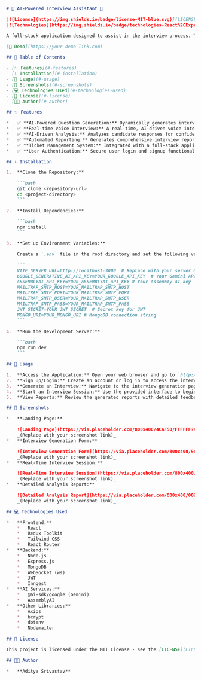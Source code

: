 
```markdown
# 🤖 AI-Powered Interview Assistant 🎤

[![License](https://img.shields.io/badge/license-MIT-blue.svg)](LICENSE)
[![Technologies](https://img.shields.io/badge/technologies-React%2CExpress%2CNode.js%2CWebSocket-brightgreen.svg)](/README.md#technologies-used)

A full-stack application designed to assist in the interview process. This project leverages the power of AI to generate interview questions, analyze candidate responses, and provide comprehensive feedback. It includes features like a real-time voice interview interface, AI-powered analysis, and a ticket management system.

[🔗 Demo](https://your-demo-link.com)

## 📜 Table of Contents

- [✨ Features](#-features)
- [⬇️ Installation](#-installation)
- [🚦 Usage](#-usage)
- [📸 Screenshots](#-screenshots)
- [💻 Technologies Used](#-technologies-used)
- [📄 License](#-license)
- [🧑‍💻 Author](#-author)

## ✨ Features

*   ✅ **AI-Powered Question Generation:** Dynamically generates interview questions based on role, level, and tech stack.
*   ✅ **Real-time Voice Interview:** A real-time, AI-driven voice interview experience using WebSockets.
*   ✅ **AI-Driven Analysis:** Analyzes candidate responses for confidence, clarity, and technical understanding.
*   ✅ **Automated Reporting:** Generates comprehensive interview reports with feedback and recommendations.
*   ✅ **Ticket Management System:** Integrated with a full-stack application to analyze and manage tickets.
*   ✅ **User Authentication:** Secure user login and signup functionality.

## ⬇️ Installation

1.  **Clone the Repository:**

    ```bash
    git clone <repository-url>
    cd <project-directory>
    ```

2.  **Install Dependencies:**

    ```bash
    npm install
    ```

3.  **Set up Environment Variables:**

    Create a `.env` file in the root directory and set the following variables:

    ```
    VITE_SERVER_URL=http://localhost:3000  # Replace with your server URL
    GOOGLE_GENERATIVE_AI_API_KEY=YOUR_GOOGLE_API_KEY  # Your Gemini API key
    ASSEMBLYAI_API_KEY=YOUR_ASSEMBLYAI_API_KEY # Your Assembly AI key
    MAILTRAP_SMTP_HOST=YOUR_MAILTRAP_SMTP_HOST
    MAILTRAP_SMTP_PORT=YOUR_MAILTRAP_SMTP_PORT
    MAILTRAP_SMTP_USER=YOUR_MAILTRAP_SMTP_USER
    MAILTRAP_SMTP_PASS=YOUR_MAILTRAP_SMTP_PASS
    JWT_SECRET=YOUR_JWT_SECRET  # Secret key for JWT
    MONGO_URI=YOUR_MONGO_URI # MongoDB connection string
    ```

4.  **Run the Development Server:**

    ```bash
    npm run dev
    ```

## 🚦 Usage

1.  **Access the Application:** Open your web browser and go to `http://localhost:5173`.
2.  **Sign Up/Login:** Create an account or log in to access the interview features.
3.  **Generate an Interview:** Navigate to the interview generation page, fill out the details (role, level, etc.), and generate interview questions.
4.  **Start an Interview Session:** Use the provided interface to begin the voice interview. Speak your answers, and the system will analyze them.
5.  **View Reports:** Review the generated reports with detailed feedback and recommendations.

## 📸 Screenshots

*   **Landing Page:**

    ![Landing Page](https://via.placeholder.com/800x400/4CAF50/FFFFFF?text=Landing+Page)
    _(Replace with your screenshot link)_
*   **Interview Generation Form:**

    ![Interview Generation Form](https://via.placeholder.com/800x400/9C27B0/FFFFFF?text=Interview+Generation+Form)
    _(Replace with your screenshot link)_
*   **Real-Time Interview Session:**

    ![Real-Time Interview Session](https://via.placeholder.com/800x400/2196F3/FFFFFF?text=Real-Time+Interview+Session)
    _(Replace with your screenshot link)_
*   **Detailed Analysis Report:**

    ![Detailed Analysis Report](https://via.placeholder.com/800x400/00BCD4/FFFFFF?text=Detailed+Analysis+Report)
    _(Replace with your screenshot link)_

## 💻 Technologies Used

*   **Frontend:**
    *   React
    *   Redux Toolkit
    *   Tailwind CSS
    *   React Router
*   **Backend:**
    *   Node.js
    *   Express.js
    *   MongoDB
    *   WebSocket (ws)
    *   JWT
    *   Inngest
*   **AI Services:**
    *   @ai-sdk/google (Gemini)
    *   AssemblyAI
*   **Other Libraries:**
    *   Axios
    *   bcrypt
    *   dotenv
    *   Nodemailer

## 📄 License

This project is licensed under the MIT License - see the [LICENSE](LICENSE) file for details.

## 🧑‍💻 Author

*   **Aditya Srivastav**
```

